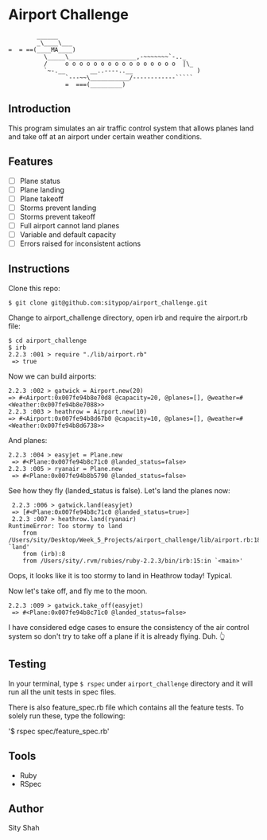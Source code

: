 Airport Challenge
=================

```
        ______
        _\____\___
=  = ==(____MA____)
          \_____\___________________,-~~~~~~~`-.._
          /     o o o o o o o o o o o o o o o o  |\_
          `~-.__       __..----..__                  )
                `---~~\___________/------------`````
                =  ===(_________)

```

## Introduction

This program simulates an air traffic control system that allows planes land and take off at an airport under certain weather conditions.


## Features

* [ ] Plane status
* [ ] Plane landing
* [ ] Plane takeoff
* [ ] Storms prevent landing
* [ ] Storms prevent takeoff
* [ ] Full airport cannot land planes
* [ ] Variable and default capacity
* [ ] Errors raised for inconsistent actions

## Instructions


Clone this repo:

`$ git clone git@github.com:sitypop/airport_challenge.git`

Change to airport_challenge directory, open irb and require the airport.rb file:

```
$ cd airport_challenge
$ irb
2.2.3 :001 > require "./lib/airport.rb"
 => true
 ```

Now we can build airports:

 ```
 2.2.3 :002 > gatwick = Airport.new(20)
 => #<Airport:0x007fe94b8e70d8 @capacity=20, @planes=[], @weather=#<Weather:0x007fe94b8e7088>>
2.2.3 :003 > heathrow = Airport.new(10)
 => #<Airport:0x007fe94b8d67b0 @capacity=10, @planes=[], @weather=#<Weather:0x007fe94b8d6738>>
  ```

And planes:

```
2.2.3 :004 > easyjet = Plane.new
 => #<Plane:0x007fe94b8c71c0 @landed_status=false>
2.2.3 :005 > ryanair = Plane.new
 => #<Plane:0x007fe94b8b5790 @landed_status=false>
 ```

 See how they fly (landed_status is false). Let's land the planes now:

```
 2.2.3 :006 > gatwick.land(easyjet)
 => [#<Plane:0x007fe94b8c71c0 @landed_status=true>]
 2.2.3 :007 > heathrow.land(ryanair)
RuntimeError: Too stormy to land
	from /Users/sity/Desktop/Week_5_Projects/airport_challenge/lib/airport.rb:18:in `land'
	from (irb):8
	from /Users/sity/.rvm/rubies/ruby-2.2.3/bin/irb:15:in `<main>'
```
Oops, it looks like it is too stormy to land in Heathrow today! Typical.

Now let's take off, and fly me to the moon.

```
2.2.3 :009 > gatwick.take_off(easyjet)
 => #<Plane:0x007fe94b8c71c0 @landed_status=false>
 ```

I have considered edge cases to ensure the consistency of the air control system so don't try to take off a plane if it is already flying. Duh. 👆


## Testing

 In your terminal, type `$ rspec` under `airport_challenge` directory and it will run all the unit tests in spec files.

 There is also feature_spec.rb file which contains all the feature tests. To solely run these, type the following:

 '$ rspec spec/feature_spec.rb'


## Tools


 * Ruby
 * RSpec


## Author


 Sity Shah
